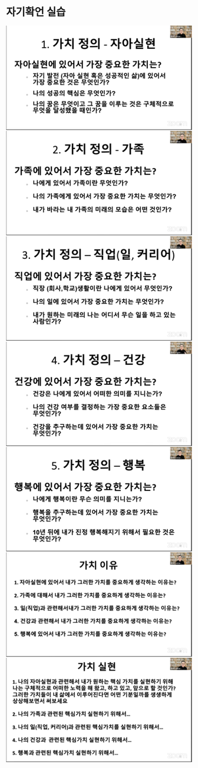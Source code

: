 # 자기확언 실습
![](Assets/IMG_4106.png)
![](Assets/IMG_4107.png)
![](Assets/IMG_4108.png)
![](Assets/IMG_4109.png)
![](Assets/IMG_4110.png)
![](Assets/IMG_4111.png)
![](Assets/IMG_4112.png)
